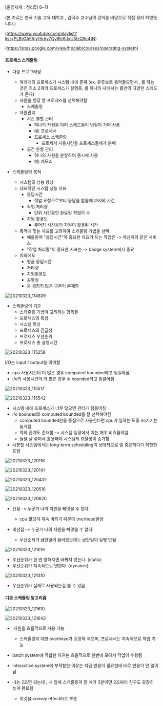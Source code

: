 [운영체제 : 정리5] 8~11

(본 자료는 한국 기술 교육 대학교 , 김덕수 교수님의 강의를 바탕으로 직접 정리 하였습니다.)

(https://www.youtube.com/playlist?list=PLBrGAFAIyf5rby7QylRc6JxU5lzQ9c4tN)

(https://sites.google.com/view/hpclab/courses/operating-system)



#### 프로세스 스케줄링



- 다중 프로그래밍
  - 여러개의 프로세스가 시스템 내에 존재 (ex. 유튜브로 음악들으면서 , 롤 하는 것은 최소 2개의 프로세스가 실행중, 롤 하나의 내에서는 롤만의 다양한 스레드가 존재)
  - 자원을 할당 할 프로세스를 선택해야함
    - 스케줄링
  - 자원관리
    - 시간 불할 관리
      -  하나의 자원을 여러 스레드들이 번갈아 가며 사용
      - 예) 프로세서
      - 프로세스 스케줄링
        - 프로세서 사용시간을 프로세스들에게 분배
    - 공간 분할 관리
      - 하나의 자원을 분할하여 동시에 사용
      - 예) 메모리



- 스케줄링의 목적
  - 시스템의 성능 향상
  - 대표적인 시스템 성능 지표
    - 응답시간
      - 작업 요청으로부터 응답을 받을때 까지의 시간
    - 작업 처리량 
      - 단위 시간동안 완료된 작업의 수
    - 자원 활용도
      - 주어진 시간동안 자원이 활용된 시간
  - 목적에 맞는 지표를 고려하여 스케줄링 기법을 선택
    - 예를들어 "응답시간"이 중요한 지표가 되는 작업은 -> 메신저와 같은 서비스
    - "작업 처리량"이 중요한 지표는 -> badge system에서 중요
  - 이외에도
    - 평균 응답시간
    - 처리량
    - 자원활용도
    - 공평성
    - 등 굉장히 많은 구분이 존재함



![20210323_114809](20210323_114809.png)



- 스케줄링의 기준
  - 스케줄링 기법이 고려하는 항목들
  - 프로세스의 특성
  - 시스템 특성
  - 프로세스의 긴급성
  - 프로세스 우선순위
  - 프로세스 총 실행시간



![20210323_115258](20210323_115258.png)

I/O는 input / output을 의미함



- cpu 사용시간이 더 많은 경우 computed bounded라고 일컬어짐
- i/o의 사용시간이 더 많은 경우 io bounded라고 일컬어짐



![20210323_115517](20210323_115517.png)



![20210323_115542](20210323_115542.png)



- 시스템 내에 프로세스가 너무 많으면 관리가 힘들어짐
- i/o bounded와 computed bounded를 잘 선택해야함
  - computed bounded만을 중심으로 사용한다면 cpu가 일하는 도중 i/o기기는 놀게됨
  - 역의 관계도 존재함 -> 시스템 입장에서 이는 매우 비효율적임
  - 둘을 잘 섞어서 활용해야 시스템의 효율성이 증가함
- 시분할 시스템에서는 long-term scheduling이 상대적으로 덜 중요하다가 적합한 표현



![20210323_120116](20210323_120116.png)

![20210323_120141](20210323_120141.png)

![20210323_120432](20210323_120432.png)



![20210323_120516](20210323_120516.png)



![20210323_120620](20210323_120620.png)



- 선점 -> 누군가 나의 자원을 뺴앗을 수 있다.
  - cpu 할당이 계속 바뀌기 때문에 overhead발생

- 비선점 -> 누군가 나의 자원을 빼앗을 수 없다.
  - 우선순위가 급한일이 들어왔는데도 급한일이 실행 안됨



![20210323_121019](20210323_121019.png)



- 우선순위가 한 번 정해지면 바뀌지 않는다. (static)
- 우선순위가 지속적으로 변한다. (dynamic)



![20210323_121310](20210323_121310.png)

- 우선순위가 실제로 사용되는걸 볼 수 있음



#### 기본 스케줄링 알고리즘

![20210323_121610](20210323_121610.png)

![20210323_121643](20210323_121643.png)



- ​	자원을 효율적으로 사용 가능
  - 스케줄링에 대한 overhead가 굉장히 적으며, 프로세서는 지속적으로 작업 가능
- batch system에 적합한 이유는 효율적으로 한번에 모아서 작업이 수행됨
- interactice system에 부적합한 이유는 지금 반응이 필요한데 바로 반응이 안 일어남



- 나는 2초면 되는데 , 내 앞에 스케줄링이 된 애가 3분이면 2초짜리 친구도 굉장히 늦게 완료됨
  - 이것을 convey effect라고 부름



